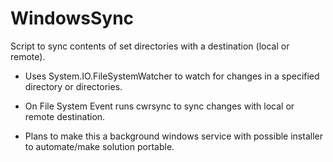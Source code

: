 # WindowsSync
Script to sync contents of set directories with a destination (local or remote). 

- Uses System.IO.FileSystemWatcher to watch for changes in a specified directory or directories.
- On File System Event runs cwrsync to sync changes with local or remote destination.

- Plans to make this a background windows service with possible installer to automate/make solution portable.
